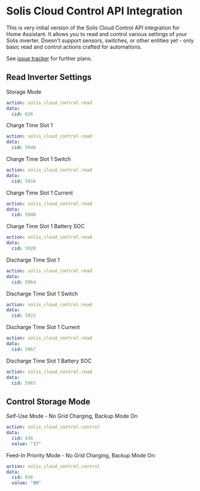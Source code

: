 # Solis Cloud Control API Integration

This is very initial version of the Solis Cloud Control API integration for Home Assistant.
It allows you to read and control various settings of your Solis inverter.
Doesn't support sensors, switches, or other entities yet - only basic read and control actions crafted for automations.

See [issue tracker](https://github.com/mkuthan/solis-cloud-control) for further plans.

## Read Inverter Settings

Storage Mode

```yaml
action: solis_cloud_control.read
data:
  cid: 636
```

Charge Time Slot 1

```yaml
action: solis_cloud_control.read
data:
  cid: 5946
```

Charge Time Slot 1 Switch

```yaml
action: solis_cloud_control.read
data:
  cid: 5916
```

Charge Time Slot 1 Current

```yaml
action: solis_cloud_control.read
data:
  cid: 5948
```

Charge Time Slot 1 Battery SOC

```yaml
action: solis_cloud_control.read
data:
  cid: 5928
```

Discharge Time Slot 1

```yaml
action: solis_cloud_control.read
data:
  cid: 5964
```

Discharge Time Slot 1 Switch

```yaml
action: solis_cloud_control.read
data:
  cid: 5922
```

Discharge Time Slot 1 Current

```yaml
action: solis_cloud_control.read
data:
  cid: 5967
```

Discharge Time Slot 1 Battery SOC

```yaml
action: solis_cloud_control.read
data:
  cid: 5965
```

## Control Storage Mode

Self-Use Mode - No Grid Charging, Backup Mode On

```yaml
action: solis_cloud_control.control
data:
  cid: 636
  value: "17"
```

Feed-In Priority Mode - No Grid Charging, Backup Mode On:

```yaml
action: solis_cloud_control.control
data:
  cid: 636
  value: "80"
```
